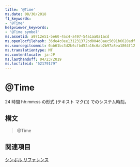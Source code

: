 ```yaml
---
title: '@Time'
ms.date: 08/30/2018
f1_keywords:
- '@Time'
helpviewer_keywords:
- '@Time symbol'
ms.assetid: a9712e51-be60-4ac4-a497-54a1aa0a1acd
ms.openlocfilehash: 36de4c0ee131231372bd004d8aec5691b6620adf
ms.sourcegitcommit: 0ab61bc3d2b6cfbd52a16c6ab2b97a8ea1864f12
ms.translationtype: MT
ms.contentlocale: ja-JP
ms.lasthandoff: 04/23/2019
ms.locfileid: "62179179"
---
```

# <a name="time"></a>@Time

24 時間 hh:mm:ss の形式 (テキスト マクロ) でのシステム時刻。

## <a name="syntax"></a>構文

> @Time

## <a name="see-also"></a>関連項目

[シンボル リファレンス](../../assembler/masm/symbols-reference.md)<br/>